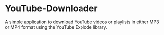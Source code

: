# YouTube-Downloader

A simple application to download YouTube videos or playlists in either MP3 or MP4 format using the YouTube Explode library.
